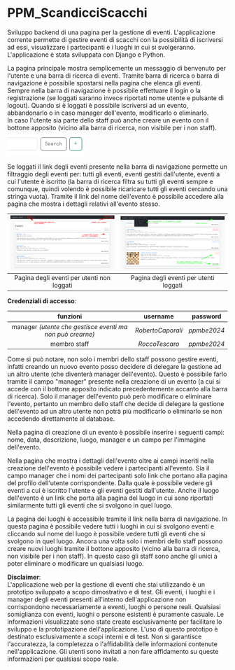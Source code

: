 # PPM_ScandicciScacchi
Sviluppo backend di una pagina per la gestione di eventi.
L'applicazione corrente permette di gestire eventi di scacchi con la possibilità di iscriversi ad essi, visualizzare i partecipanti e i luoghi in cui si svolgeranno.
L'applicazione è stata sviluppata con Django e Python.

La pagina principale mostra semplicemente un messaggio di benvenuto per l'utente e una barra di ricerca di eventi. Tramite barra di ricerca o barra di navigazione è possibile spostarsi nella pagina che elenca gli eventi. \
Sempre nella barra di navigazione è possibile effettuare il login o la registrazione (se loggati saranno invece riportati nome utente e pulsante di logout).
Quando si è loggati è possibile iscriversi ad un evento, abbandonarlo o in caso manager dell'evento, modificarlo o eliminarlo. \
In caso l'utente sia parte dello staff può anche creare un evento con il bottone apposito (vicino alla barra di ricerca, non visibile per i non staff). \
![](images/addevent_button.png)
 
 Se loggati il link degli eventi presente nella barra di navigazione permette un filtraggio degli eventi per: tutti gli eventi, eventi gestiti dall'utente, eventi a cui l'utente è iscritto (la barra di ricerca filtra su tutti gli eventi sempre e comunque, quindi volendo è possibile ricaricare tutti gli eventi cercando una stringa vuota). Tramite il link del nome dell'evento è possibile accedere alla pagina che mostra i dettagli relativi all'evento stesso.

| ![](images/tologin_eventpage.png) | ![](images/logged_eventpage.png) |
|:--:|:--:|
| Pagina degli eventi per utenti non loggati | Pagina degli eventi per utenti loggati |

__Credenziali di accesso__:

|__funzioni__|__username__|__password__|
|:--:|:--:|:--:|
| manager _(utente che gestisce eventi ma non può crearne)_ |_RobertoCaporali_|_ppmbe2024_|
| membro staff |_RoccoTescaro_|_ppmbe2024_|

Come si può notare, non solo i membri dello staff possono gestire eventi, infatti creando un nuovo evento posso decidere di delegare la gestione ad un altro utente (che diventerà manager dell'evento). Questo è possibile farlo tramite il campo "manager" presente nella creazione di un evento (a cui si accede con il bottone apposito indicato precedentemente accanto alla barra di ricerca). Solo il manager dell'evento può però modificare o eliminare l'evento, pertanto un membro dello staff che decide di delegare la gestione dell'evento ad un altro utente non potrà più modificarlo o eliminarlo se non accedendo direttamente al database.

Nella pagina di creazione di un evento è possibile inserire i seguenti campi: nome, data, descrizione, luogo, manager e un campo per l'immagine dell'evento. 

Nella pagina che mostra i dettagli dell'evento oltre ai campi inseriti nella creazione dell'evento è possibile vedere i partecipanti all'evento. Sia il campo manager che i nomi dei partecipanti solo link che portano alla pagina del profilo dell'utente corrispondente. Dalla quale è possibile vedere gli eventi a cui è iscritto l'utente e gli eventi gestiti dall'utente. Anche il luogo dell'evento è un link che porta alla pagina del luogo in cui sono riportati similarmente tutti gli eventi che si svolgono in quel luogo.

La pagina dei luoghi è accessibile tramite il link nella barra di navigazione. In questa pagina è possibile vedere tutti i luoghi in cui si svolgono eventi e cliccando sul nome del luogo è possibile vedere tutti gli eventi che si svolgono in quel luogo. Ancora una volta solo i membri dello staff possono creare nuovi luoghi tramite il bottone apposito (vicino alla barra di ricerca, non visibile per i non staff). In questo caso gli staff sono anche gli unici a poter eliminare o modificare un qualsiasi luogo.

__Disclaimer__: \
L'applicazione web per la gestione di eventi che stai utilizzando è un prototipo sviluppato a scopo dimostrativo e di test. Gli eventi, i luoghi e i manager degli eventi presenti all'interno dell'applicazione non corrispondono necessariamente a eventi, luoghi o persone reali. Qualsiasi somiglianza con eventi, luoghi o persone esistenti è puramente casuale. Le informazioni visualizzate sono state create esclusivamente per facilitare lo sviluppo e la prototipazione dell'applicazione. L'uso di questo prototipo è destinato esclusivamente a scopi interni e di test. Non si garantisce l'accuratezza, la completezza o l'affidabilità delle informazioni contenute nell'applicazione. Gli utenti sono invitati a non fare affidamento su queste informazioni per qualsiasi scopo reale.